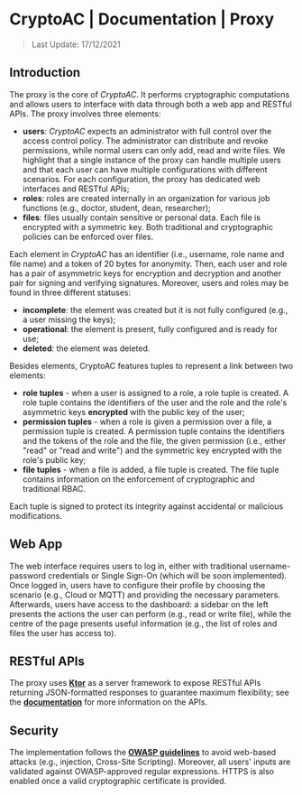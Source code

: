 # CryptoAC | Documentation | Proxy

> Last Update: 17/12/2021

## Introduction

The proxy is the core of *CryptoAC*. It performs cryptographic computations and allows users to interface with data through both a web app and RESTful APIs. The proxy involves three elements:

* **users**: *CryptoAC* expects an administrator with full control over the access control policy. The administrator can distribute and revoke permissions, while normal users can only add, read and write files. We highlight that a single instance of the proxy can handle multiple users and that each user can have multiple configurations with different scenarios. For each configuration, the proxy has dedicated web interfaces and RESTful APIs;
* **roles**: roles are created internally in an organization for various job functions (e.g., doctor, student, dean, researcher);
* **files**: files usually contain sensitive or personal data. Each file is encrypted with a symmetric key. Both traditional and cryptographic policies can be enforced over files.

Each element in *CryptoAC* has an identifier (i.e., username, role name and file name) and a token of 20 bytes for anonymity. Then, each user and role has a pair of asymmetric keys for encryption and decryption and another pair for signing and verifying signatures. Moreover, users and roles may be found in three different statuses:
* **incomplete**: the element was created but it is not fully configured (e.g., a user missing the keys);
* **operational**: the element is present, fully configured and is ready for use;
* **deleted**: the element was deleted.

Besides elements, CryptoAC features tuples to represent a link between two elements:

* **role tuples** - when a user is assigned to a role, a role tuple is created. A role tuple contains the identifiers of the user and the role and the role's asymmetric keys **encrypted** with the public key of the user;
* **permission tuples** - when a role is given a permission over a file, a permission tuple is created. A permission tuple contains the identifiers and the tokens of the role and the file, the given permission (i.e., either "read" or "read and write") and the symmetric key encrypted with the role's public key;
* **file tuples** - when a file is added, a file tuple is created. The file tuple contains information on the enforcement of cryptographic and traditional RBAC.

Each tuple is signed to protect its integrity against accidental or malicious modifications.



## Web App

The web interface requires users to log in, either with traditional username-password credentials or Single Sign-On (which will be soon implemented). Once logged in, users have to configure their profile by choosing the scenario (e.g., Cloud or MQTT) and providing the necessary parameters. Afterwards, users have access to the dashboard: a sidebar on the left presents the actions the user can perform (e.g., read or write file), while the centre of the page presents useful information (e.g., the list of roles and files the user has access to).  


## RESTful APIs

The proxy uses [**Ktor**](https://ktor.io/) as a server framework to expose RESTful APIs returning JSON-formatted responses to guarantee maximum flexibility; see the [**documentation**](./CryptoACAPISwagger.yaml) for more information on the APIs.


## Security

The implementation follows the [**OWASP guidelines**](https://owasp.org/www-project-cheat-sheets/cheatsheets/Cross_Site_Scripting_Prevention_Cheat_Sheet#) to avoid web-based attacks (e.g., injection, Cross-Site Scripting). Moreover, all users' inputs are validated against OWASP-approved regular expressions. HTTPS is also enabled once a valid cryptographic certificate is provided.